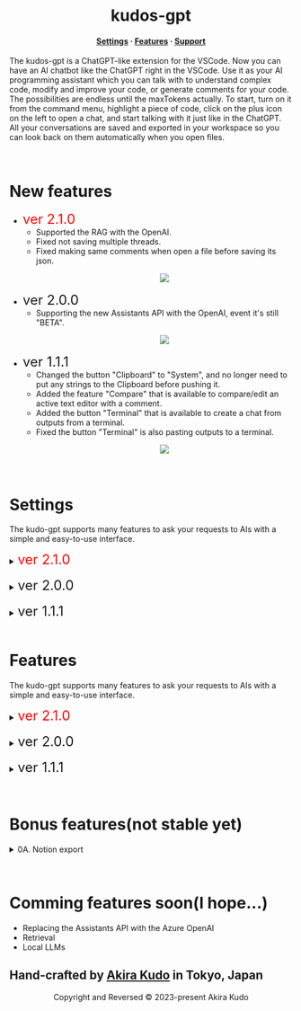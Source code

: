<h1 align="center">kudos-gpt</h1>

<h4 align="center">
  <a href="https://github.com/akudo7/kudos-gpt/blob/main/README.md#settings">Settings</a>
  ·
  <a href="https://github.com/akudo7/kudos-gpt/blob/main/README.md#features">Features</a>
  ·
  <a href="https://github.com/akudo7/kudos-gpt/issues">Support</a>
</h4>

<p align="left">
The kudos-gpt is a ChatGPT-like extension for the VSCode. Now you can have an AI chatbot like the ChatGPT right in the VSCode. Use it as your AI programming assistant which you can talk with to understand complex code, modify and improve your code, or generate comments for your code. The possibilities are endless until the maxTokens actually. To start, turn on it from the command menu, highlight a piece of code, click on the plus icon on the left to open a chat, and start talking with it just like in the ChatGPT. All your conversations are saved and exported in your workspace so you can look back on them automatically when you open files.
</p>
&nbsp;

# New features

- <font color="red" size=5>ver 2.1.0</font>
  - Supported the RAG with the OpenAI.
  - Fixed not saving multiple threads.
  - Fixed making same comments when open a file before saving its json.
        <p align="center">
        <img src="https://github.com/akudo7/kudos-gpt/raw/HEAD/kudos-gpt.v2.1.0.gif" />
        </p>
- <font size=5>ver 2.0.0</font>
  - Supporting the new Assistants API with the OpenAI, event it's still "BETA".
        <p align="center">
        <img src="https://github.com/akudo7/kudos-gpt/raw/HEAD/kudos-gpt.v2.0.0.gif" />
        </p>
- <font size=5>ver 1.1.1</font>
  - Changed the button "Clipboard" to "System", and no longer need to put any strings to the Clipboard    before pushing it.
  - Added the feature "Compare" that is available to compare/edit an active text editor with a comment.
  - Added the button "Terminal" that is available to create a chat from outputs from a terminal.
  - Fixed the button "Terminal" is also pasting outputs to a terminal.
        <p align="center">
        <img src="https://github.com/akudo7/kudos-gpt/raw/HEAD/kudos-gpt.v1.1.0.gif" />
        </p>

&nbsp;

# Settings

The kudo-gpt supports many features to ask your requests to AIs with a simple and easy-to-use interface.

<details>
<summary><font color="red" size=5>ver 2.1.0</font></summary>
<details>
 <summary>01. Set the token:</summary>
</br>
To enable the kudos-gpt, the token below needs to be set to the Setting / kudos-gpt / 08 Kudos GPT Toen. To enable setting this value, the VSCode has to be restarted.
</br>
</br>
<font color="red">kudo-gpt token for pre-release, it will be working until 2024-03-31.</font>

```text
eyJhbGciOiJSUzI1NiIsInR5cCI6IkpXVCJ9.eyJwcm9kdWN0Ijoia3Vkb3MtZ3B0IiwidmVyc2lvbiI6IjIuMS4wIiwicHVibGlzaCI6InByZS1yZWxlYXNlIiwiaGFzaCI6IjE0NDEzZDk5ZDgxODcxMmFjZjdlMDFlNTdkN2ViNDY4YTllZmM0Zjg4NGRiNTZkMmM1NDNjY2VkYjI5ZmRlMzQiLCJ1c2VySWQiOm51bGwsInRva2VuSWQiOiJiM2Q1NTA3MS0wYWU3LTQ5ODYtYTA3YS0wMmM5NWYzNDdmMWYiLCJpYXQiOjE3MDI4OTAxMjksImV4cCI6MTcxMTkyOTYwMH0.owpYgYBxgrgfXCn86McZfeDvkaGqCoGA1cKQJ0NwNw0ifURLT5XLxccJYvb_vqcPV4-d1UHWDMcOUg_3OpuucU6GTfSKEBds9Lg0WrznAe8KUjJsdtiMI4buYXVFBkG5Aare_ipAmtjm0u5LsJPjjcwZ4cCu4Gv7rBTeQmxkZEm9zY27bPBYlfQZYRjBNPLZCAO3ewUp-rDOm3gYpS9nipWiwWtXt2p8lgz1bsi7AaWSyIuBQnvkuwJzGtFhD5MHSJbMhxVguFjxBCBuiKeSavu-k8EecfS5r-uVVKz5nOgtlJHeYWWfKpsQVD2pTKv4_0uqMITNzrSZfP4L446hrQ
```

<p align="center">
<img src="https://github.com/akudo7/kudos-gpt/raw/HEAD/kudos-gpt_00_1.png" />
</p>
</details>
&nbsp;
<details>
<summary>02. Choose the OpenAI or Azure OpenAI:</summary>
&nbsp;
<details>
<summary>OpenAI</summary>

To use the OpenAI, some values below have to be set.

- Setting / kudos-gpt / 01 Service
  - OpenAI
- Setting / kudos-gpt / 02 OpenAI APIKey
  - Your OpenAI APIKey
- Setting / kudos-gpt / 03 Open AI Models
  - gpt-3.5-turbo
  - gpt-3.5-turbo-16k
  - gpt-4
  - gpt-4-32k
  - <font color="red">gpt-4-1106-preview</font>

To enable these values, the VSCode has to be restarted.
<p align="center">
    <img src="https://github.com/akudo7/kudos-gpt/raw/HEAD/kudos-gpt_01_1.png" />
</p>
</details>
&nbsp;
<details>
<summary>Azure OpenAI</summary>

To use the Azure OpenAI, some values below have to be set.

- Setting / kudos-gpt / 01 Services
  - Azure OpenAI
- Setting / kudos-gpt / 04 Azure URL
  - Your Azure URL
  - example: `https://kudo-openai-1.openai.azure.com/`
- Setting / kudos-gpt / 05 Azure APIKey
  - Your Azure APIKey
  - example: `12345678901234567l890abcdefghijk`
- Setting / kudos-gpt / 06 Azure Deployment ID
  - Your Azure Deployment ID
  - example: `kudo-35-16k`

To enable these values, the VSCode has to be restarted.
<p align="center">
    <img src="https://github.com/akudo7/kudos-gpt/raw/HEAD/kudos-gpt_01_2.png" />
</p>
</details>
</details>
&nbsp;
<details>
<summary>03. Adjustment of the AI parameters:</summary>

To change the parameters of the OpenAI and Azure OpenAI, some values below have to be edited in settings.json.

- Setting / kudos-gpt / Chat Options

    ```json
    "kudos-gpt.chatOptions": {
        "maxTokens": 4000,
        "temperature": 0.3,
        "frequencyPenalty": 0,
        "presencePenalty": 0,
        "topP": 0.2
    },
    ```

    <p align="center">
    <img src="https://github.com/akudo7/kudos-gpt/raw/HEAD/kudos-gpt_02_1.png" />
    `</p>
</details>
&nbsp;&nbsp;

<details>
<summary>04. Adjustment of the messages of the buttons:</summary>

To change the messages of the buttons, some values below have to be edited in settings.json.

- <font color="red">Setting / kudos-gpt / Messages</font>

    ```json
    "kudos-gpt.messages": {
        "progress": "inquiring...",
        "autoSystem": "The code is as follows",
        "manualSystem": "The code is as follows",
        "bugAssessment": "Find the bugs in the code, and show the improvements as the improved code.",
        "vulnerabilityAssessment": "Find and address vulnerabilities in the code, and show the improvements as the improved code.",
        "speedEnhancement": "Diagnose if code speed improvement is possible, and show the improvements as the improved code.",
        "etcEnhancement": "Diagnose if any other improvements are possible, and show the improvements as the improved code.",
        "makeComment": "Add comments for code review to the class, methods, and all lines of code as the improved code.",
        "terminal": "Here are the results. Let me know if any corrections are needed and provide suggestions for improvement."
    },
    ```

    <p align="center">
    <img src="https://github.com/akudo7/kudos-gpt/raw/HEAD/kudos-gpt_03_1.png" />
    </p>
</details>
&nbsp;

<details>
<summary>05. Adjustment of the temporary folder:</summary>

To change the temporary folder, a value below have to be edited in settings.json.

- Setting / kudos-gpt / Temp Folder

    ```json
    /var/tmp
    ```

    <p align="center">
    <img src="https://github.com/akudo7/kudos-gpt/raw/HEAD/kudos-gpt_30_0.png" />
    </p>
</details>
</details>
&nbsp;

<details>
<summary><font size=5>ver 2.0.0</font></summary>
<details>
 <summary>01. Set the token:</summary>
</br>
To enable the kudos-gpt, the token below need to be set to the Setting / kudos-gpt / 08 Kudos GPT Toen. To enable setting this value, the VSCode have to be restarted.
</br>
</br>
<font color="red">kudo-gpt token for pre-release, it will be working until 2024-03-31.</font>

```text
eyJhbGciOiJSUzI1NiIsInR5cCI6IkpXVCJ9.eyJwcm9kdWN0Ijoia3Vkb3MtZ3B0IiwidmVyc2lvbiI6IjIuMC4wIiwicHVibGlzaCI6InByZS1yZWxlYXNlIiwiaGFzaCI6IjJlMmFkOWQwZmFiOWI2Zjc1NzNmMzMyZDcwM2Q3YTdhNDgxZWRiNGM5NDMzYWE4ZjM3ZjA2YWRiYmMxMTE5NjEiLCJ1c2VySWQiOm51bGwsInRva2VuSWQiOiIwZDAwYmNiNC0xZjQ3LTRmNTUtYTExYy0xMmRkY2EwN2EwMjQiLCJpYXQiOjE3MDIwNDMyNjAsImV4cCI6MTcxMTkyOTYwMH0.p880eZzceNHSU0eolov-8Ddjhsa7Ez5UP3ODEOTMOqM6yLGNtA-_gmgGB7JmR7pXdPJ1_tARzEL7N3Zc0Y0xPgDuRoe7KiekX73xEDFfuxooW3cR9A36dwmgfVRfml9hihGGeUiHwIQVCh9mZVAaCQSrKKL9GSNGcNPGHM2KSJXVZjK04vty7JyqKuotYwtYDuQCn-hgjMqPrBmTzho0IUyHSbnLd8S4iaXAnwRb5I_sfvNMKCVgc88PQYM-PRT3avyzbwoHq-6EMpfYesQbpLuEGcL9VxLaeqyqiCQXab28ojq2-5XXay5R45rxT_a3tN_ES-YN3iuthPdE7c64zQ
```

<p align="center">
<img src="https://github.com/akudo7/kudos-gpt/raw/HEAD/kudos-gpt_00_1.png" />
</p>
</details>
&nbsp;
<details>
<summary>02. Choose the OpenAI or Azure OpenAI: <font color="red">New feature is available.</font></summary>
&nbsp;
<details>
<summary>OpenAI</summary>

To use the OpenAI, some values below have to be set.

- Setting / kudos-gpt / 01 Service
  - OpenAI
- Setting / kudos-gpt / 02 OpenAI APIKey
  - Your OpenAI APIKey
- Setting / kudos-gpt / 03 Open AI Models
  - gpt-3.5-turbo
  - gpt-3.5-turbo-16k
  - gpt-4
  - gpt-4-32k
  - <font color="red">gpt-4-1106-preview</font>

To enable these values, the VSCode have to be restarted.
<p align="center">
    <img src="https://github.com/akudo7/kudos-gpt/raw/HEAD/kudos-gpt_01_1.png" />
</p>
</details>
&nbsp;
<details>
<summary>Azure OpenAI</summary>

To use the Azure OpenAI, some values below have to be set.

- Setting / kudos-gpt / 01 Services
  - Azure OpenAI
- Setting / kudos-gpt / 04 Azure URL
  - Your Azure URL
  - example: `https://kudo-openai-1.openai.azure.com/`
- Setting / kudos-gpt / 05 Azure APIKey
  - Your Azure APIKey
  - example: `12345678901234567l890abcdefghijk`
- Setting / kudos-gpt / 06 Azure Deployment ID
  - Your Azure Deployment ID
  - example: `kudo-35-16k`

To enable these values, the VSCode have to be restarted.
<p align="center">
    <img src="https://github.com/akudo7/kudos-gpt/raw/HEAD/kudos-gpt_01_2.png" />
</p>
</details>
</details>
&nbsp;
<details>
<summary>03. Adjustment of the AI parameters:</summary>

To change the parameters of the OpenAI and Azure OpenAI, some values below have to be edited in settings.json.

- Setting / kudos-gpt / Chat Options

    ```json
    "kudos-gpt.chatOptions": {
        "maxTokens": 4000,
        "temperature": 0.3,
        "frequencyPenalty": 0,
        "presencePenalty": 0,
        "topP": 0.2
    },
    ```

    <p align="center">
    <img src="https://github.com/akudo7/kudos-gpt/raw/HEAD/kudos-gpt_02_1.png" />
    `</p>
</details>
&nbsp;&nbsp;

<details>
<summary>04. Adjustment of the messages of the buttons:<font color="red">New feature is available.</font></summary>

To change the messages of the buttons, some values below have to be edited in settings.json.

- <font color="red">Setting / kudos-gpt / Messages</font>

    ```json
    "kudos-gpt.messages": {
        "progress": "inquiring...",
        "autoSystem": "The code is as follows",
        "manualSystem": "The code is as follows",
        "bugAssessment": "Find the bugs in the code, and show the improvements as the improved code.",
        "vulnerabilityAssessment": "Find and address vulnerabilities in the code, and show the improvements as the improved code.",
        "speedEnhancement": "Diagnose if code speed improvement is possible, and show the improvements as the improved code.",
        "etcEnhancement": "Diagnose if any other improvements are possible, and show the improvements as the improved code.",
        "makeComment": "Add comments for code review to the class, methods, and all lines of code as the improved code.",
        "terminal": "Here are the results. Let me know if any corrections are needed and provide suggestions for improvement."
    },
    ```

    <p align="center">
    <img src="https://github.com/akudo7/kudos-gpt/raw/HEAD/kudos-gpt_03_1.png" />
    </p>
</details>
&nbsp;

<details>
<summary>05. Adjustment of the temporary folder:</summary>

To change the temporary folder, a value below have to be edited in settings.json.

- Setting / kudos-gpt / Temp Folder

    ```json
    /var/tmp
    ```

    <p align="center">
    <img src="https://github.com/akudo7/kudos-gpt/raw/HEAD/kudos-gpt_30_0.png" />
    </p>
</details>
</details>
&nbsp;

<details>
<summary><font size=5>ver 1.1.1</font></summary>
<details>
<summary>01. Set the token:</summary>
</br>
To enable the kudos-gpt, the token below need to be set to the Setting / kudos-gpt / 08 Kudos GPT Toen. To enable setting this value, the VSCode have to be restarted.
</br>
</br>
 <font color="red">kudo-gpt token for pre-release, it will be working until 2024-03-31.</font>

```text
    eyJhbGciOiJSUzI1NiIsInR5cCI6IkpXVCJ9.eyJwcm9kdWN0Ijoia3Vkb3MtZ3B0IiwidmVyc2lvbiI6IjEuMS4xIiwicHVibGlzaCI6InByZS1yZWxlYXNlIiwiaGFzaCI6ImQzOGIzY2NjMzU3OGZjYzE4ZjZiOGVmMTdmY2U1MTc0NDVmZWRjN2Q5NjQ0MjI2YzI4ZWY0MWU3MzYwM2ViZDMiLCJ1c2VySWQiOm51bGwsInRva2VuSWQiOiIyMGE4MzM1Ni02M2EwLTRmMDItYThmMS1lZWZlNDU0ZTZkYzkiLCJpYXQiOjE3MDE0MjAxNTgsImV4cCI6MTcxMTkyOTYwMH0.FJaLU8IuiczWk7m7Tar4ZT-IvPsTmqNKUBINZWMedgrqgr2aLYYkSIUF7YOX2Z_6_5URQLeEPq-N8NiEFTqnhx4VQ4Pr1dnSBDZVFRQ2UF44RIUq_STCguy8kAX4x6kEK__i83ZbM_avRVvS9StkQFcoMGbS2fi1u6FbGOs_pNPWUl5c5jRe8dx0rVMTSVbbLSCkIxb-2zyRZU-LmQ3WVak5NBfCJA7WvvWpjg5k4hX1S6c6ym52n-6pyWtndMBg0b6lkEWr9mfRsX5XlQvqei3vyCrgH1Ag63mwbTqABGeYDpcfXlChShpx7vZMn96wWb-dz_bTCZA2-asBXlEdrw
```

<p align="center">
<img src="https://github.com/akudo7/kudos-gpt/raw/HEAD/kudos-gpt_00_1.png" />
</p>
</details>
&nbsp;
<details>
<summary>02. Choose the OpenAI or Azure OpenAI:</summary>
&nbsp;
<details>
<summary>OpenAI</summary>

To use the OpenAI, some values below have to be set.

- Setting / kudos-gpt / 01 Service
  - OpenAI
- Setting / kudos-gpt / 02 OpenAI APIKey
  - Your OpenAI APIKey
- Setting / kudos-gpt / 03 Open AI Models
  - gpt-3.5-turbo
  - gpt-3.5-turbo-16k
  - gpt-4
  - gpt-4-32k

To enable these values, the VSCode have to be restarted.
<p align="center">
    <img src="https://github.com/akudo7/kudos-gpt/raw/HEAD/kudos-gpt_01_1.png" />
</p>
</details>
&nbsp;
<details>
<summary>Azure OpenAI</summary>

To use the Azure OpenAI, some values below have to be set.

- Setting / kudos-gpt / 01 Services
  - Azure OpenAI
- Setting / kudos-gpt / 04 Azure URL
  - Your Azure URL
  - example: `https://kudo-openai-1.openai.azure.com/`
- Setting / kudos-gpt / 05 Azure APIKey
  - Your Azure APIKey
  - example: `12345678901234567l890abcdefghijk`
- Setting / kudos-gpt / 06 Azure Deployment ID
  - Your Azure Deployment ID
  - example: `kudo-35-16k`

To enable these values, the VSCode have to be restarted.
<p align="center">
    <img src="https://github.com/akudo7/kudos-gpt/raw/HEAD/kudos-gpt_01_2.png" />
</p>
</details>
</details>
&nbsp;
<details>
<summary>03. Adjustment of the AI parameters:</summary>

To change the parameters of the OpenAI and Azure OpenAI, some values below have to be edited in settings.json.

- Setting / kudos-gpt / Chat Options

```json
"kudos-gpt.chatOptions": {
    "maxTokens": 4000,
    "temperature": 0.3,
    "frequencyPenalty": 0,
    "presencePenalty": 0,
    "topP": 0.2
},
```

<p align="center">
    <img src="https://github.com/akudo7/kudos-gpt/raw/HEAD/kudos-gpt_02_1.png" />
</p>
</details>
&nbsp;&nbsp;

<details>
<summary>04. Adjustment of the messages of the buttons:</summary>

To change the messages of the buttons, some values below have to be edited in settings.json.

- Setting / kudos-gpt / Messages

```json
"kudos-gpt.messages": {
    "progress": "inquiring...",
    "makeHeader": "The code is as follows",
    "bugAssessment": "Find the bugs in the code, and show the improvements as thimproved code.",
    "vulnerabilityAssessment": "Find and address vulnerabilities in the code, anshow the improvements as the improved code.",
    "speedEnhancement": "Diagnose if code speed improvement is possible, and shothe improvements as the improved code.",
    "etcEnhancement": "Diagnose if any other improvements are possible, and show thimprovements as the improved code.",
    "makeComment": "Add comments for code review to the class, methods, and allines of code as the improved code.",
    "terminal": "Here are the results. Let me know if any corrections are needed and provide suggestions for improvement."
},
```

<p align="center">
    <img src="https://github.com/akudo7/kudos-gpt/raw/HEAD/kudos-gpt_03_1.png" />
</p>
</details>
&nbsp;

<details>
<summary>05. Adjustment of the temporary folder:</summary>

To change the temporary folder, a value below have to be edited in settings.json.

- Setting / kudos-gpt / Temp Folder

```json
/var/tmp
```

<p align="center">
<img src="https://github.com/akudo7/kudos-gpt/raw/HEAD/kudos-gpt_30_0.png" />
</p>
    </details>
</details>
&nbsp;









# Features

The kudo-gpt supports many features to ask your requests to AIs with a simple and easy-to-use interface.

<details>
<summary><font color="red" size=5>ver 2.1.0</font></summary>
<details>
<summary>01. Turn On/Off:</summary>

After loading the kudos-gpt successfully, the `kudos-gpt: On/Off` has to be executed yourself for turnning it on.
<p align="center">
    <img src="https://github.com/akudo7/kudos-gpt/raw/HEAD/kudos-gpt_04_1.png" />
</p>
So the plus icon on the left will be available for creating/opening a discussion.
<p align="center">
    <img src="https://github.com/akudo7/kudos-gpt/raw/HEAD/kudos-gpt_04_2.png" />
</p>
</details>
&nbsp;
<details>
<summary>02. Start a discussion with the system:</summary>

The button "Auto System" and "Manual Systerm" are available to create aa system for a new discussion.
<p align="center">
    <img src="https://github.com/akudo7/kudos-gpt/raw/HEAD/kudos-gpt_v2_20_0.png" />
</p>
The button "Auto System" doesn't need to put any strings to the clipboard before pushing the button. All strings from an active text editor will be added to a message with the "kudos-gpt.messages.autoSystem" prompt in the settings.
<p align="center">
    <img src="https://github.com/akudo7/kudos-gpt/raw/HEAD/kudos-gpt_20_1.png" />
</p>
</details>
&nbsp;
<details>
<summary>03. Have a discussion by asking directly:</summary>
To ask your question in a discussion, the `Direct asking` button is available.
<p align="center">
    <img src="https://github.com/akudo7/kudos-gpt/raw/HEAD/kudos-gpt_05_1.png" />
</p>
Your question will be answered from the assistant.
<p align="center">
    <img src="https://github.com/akudo7/kudos-gpt/raw/HEAD/kudos-gpt_05_2.png" />
</p>
</details>
&nbsp;
<details>
<summary>04. Have a discussion with templates:</summary>

To start a discussion with the template, strings in the clipboard are available with the `Clipboard` button.
<p align="center">
    <img src="https://github.com/akudo7/kudos-gpt/raw/HEAD/kudos-gpt_06_1.png" />
</p>
To use the Clipboard button, a message will be added as the system.
<p align="center">
    <img src="https://github.com/akudo7/kudos-gpt/raw/HEAD/kudos-gpt_06_2.png" />
</p>
To use the buttons, a message will be added as the user.
<p align="center">
    <img src="https://github.com/akudo7/kudos-gpt/raw/HEAD/kudos-gpt_06_3.png" />
</p>
After pushing the “Find bugs” for example, a message from the AIs will be added as the system.
<p align="center">
    <img src="https://github.com/akudo7/kudos-gpt/raw/HEAD/kudos-gpt_06_4.png" />
</p>
</details>
&nbsp;
<details>
<summary>05. Create a message from a terminal:</summary>

To create a message with the output from a terminal is available with the `Terminal` button. All strings from a terminal will be added to a message with a "kudos-gpt.messages.terminal" prompt in the settings.
<p align="center">
    <img src="https://github.com/akudo7/kudos-gpt/raw/HEAD/kudos-gpt_21_0.png" />
</p>
<p align="center">
    <img src="https://github.com/akudo7/kudos-gpt/raw/HEAD/kudos-gpt_21_1.png" />
</p>
</details>
&nbsp;
<details>
<summary>06. Save a discussion</summary>

To Save a log in a discussion is available with the pencil icon `JSON Export`. It will be created a new JSON file as an `opening file + .json` for the Azure OpenAI, <font color="red">and also `opening file + .{model name}.openai.json` that has a threadId and assistantId for the OpenAI.</font> They will be imported automatically when an original closed file is opened.
<p align="center">
    <img src="https://github.com/akudo7/kudos-gpt/raw/HEAD/kudos-gpt_11_1.png" />
</p>
</details>
&nbsp;
<details>
<summary>07. Delete a discussion: <font color="red">New feature is available.</font></summary></summary>

To delete a discussion, the cross icon `del thread` is available.
<font color="red">NOTE: It is removed from a JSON file, and also deleting the thread, assistant and RAG files from the OpenAI.</font>
<p align="center">
    <img src="https://github.com/akudo7/kudos-gpt/raw/HEAD/kudos-gpt_07_1.png" />
</p>
</details>
&nbsp;
<details>
<summary>08. Add a file to the discussion: <font color="red">New feature is available.</font></summary>

To add a file to a discussion for the RAG feature, the icon `Add a file to the assistant`is available. And the "RAG" exploerer will be appeared for deleting and reloading it from the discussions after that.
<p align="center">
    <img src="https://github.com/akudo7/kudos-gpt/raw/HEAD/kudos-gpt_50_1.png" />
</p>
<p align="center">
    <img src="https://github.com/akudo7/kudos-gpt/raw/HEAD/kudos-gpt_50_2.png" />
</p>
<p align="center">
    <img src="https://github.com/akudo7/kudos-gpt/raw/HEAD/kudos-gpt_50_3.png" />
</p>
</details>
&nbsp;
<details>
<summary>09. Delete a message</summary>

To delete a message in a discussion, the `Delete` command from the `More actions…` is available. This feature works for the Azure OpenAI.
<font color="red">NOTE: It is not removed from a JSON file automatically.</font>
<p align="center">
    <img src="https://github.com/akudo7/kudos-gpt/raw/HEAD/kudos-gpt_08_1.png" />
</p>
<p align="center">
    <img src="https://github.com/akudo7/kudos-gpt/raw/HEAD/kudos-gpt_08_2.png" />
</p>
<p align="center">
    <img src="https://github.com/akudo7/kudos-gpt/raw/HEAD/kudos-gpt_08_3.png" />
</p>
</details>
&nbsp;
<details>
<summary>10. Edit a message</summary>

To edit a message in a discussion, the `Edit` command from the `More actions…` is available. And the `save` button is available for enabling the editing. This feature works for the Azure OpenAI.
<font color="red">NOTE: It is not removed from a JSON file automatically.</font>
<p align="center">
    <img src="https://github.com/akudo7/kudos-gpt/raw/HEAD/kudos-gpt_09_1.png" />
</p>
<p align="center">
    <img src="https://github.com/akudo7/kudos-gpt/raw/HEAD/kudos-gpt_09_2.png" />
</p>
<p align="center">
    <img src="https://github.com/akudo7/kudos-gpt/raw/HEAD/kudos-gpt_09_3.png" />
</p>
</details>
&nbsp;
<details>
<summary>11. Ignore a message in a discussion</summary>

To ignore a message in a discussion, the `Note` command from the `More actions…` is available. This feature works for the Azure OpenAI.
<font color="red">NOTE: It is not removed from a JSON file automatically.</font>
<p align="center">
    <img src="https://github.com/akudo7/kudos-gpt/raw/HEAD/kudos-gpt_10_1.png" />
</p>
<p align="center">
    <img src="https://github.com/akudo7/kudos-gpt/raw/HEAD/kudos-gpt_10_2.png" />
</p>
<p align="center">
    <img src="https://github.com/akudo7/kudos-gpt/raw/HEAD/kudos-gpt_10_3.png" />
</p>
</details>
&nbsp;
<details>
<summary>12. Compare/update an active text editor with a message</summary>

To compare/update an active text editor with a message in a discussion, the `Compare` command from the `More actions…` is available.
<font color="red">NOTE: A temporary file will be created in a folder `Setting / kudos-gpt / Temp Folder`.</font>
<p align="center">
    <img src="https://github.com/akudo7/kudos-gpt/raw/HEAD/kudos-gpt_40_0.png" />
</p>
<p align="center">
    <img src="https://github.com/akudo7/kudos-gpt/raw/HEAD/kudos-gpt_40_1.png" />
</p>
</details>
&nbsp;
<details>
<summary>13. l10n supporting</summary>

- English
- Japanese

</details>
</details>
&nbsp;

<details>
<summary><font size=5>ver 2.0.0</font></summary>
<details>
<summary>01. Turn On/Off:</summary>

After loading the kudos-gpt successfully, the `kudos-gpt: On/Off` have to be executed yourself for turnning it on.
<p align="center">
    <img src="https://github.com/akudo7/kudos-gpt/raw/HEAD/kudos-gpt_04_1.png" />
</p>
So the plus icon on the left will be available for creating/opening a discussion.
<p align="center">
    <img src="https://github.com/akudo7/kudos-gpt/raw/HEAD/kudos-gpt_04_2.png" />
</p>
</details>
&nbsp;
<details>
<summary>02. Start a discussion with the system: <font color="red"> New feature is available.</font></summary>

The button "Auto System" and "Manual Systerm" are available to create aa system for a new discussion.
<p align="center">
    <img src="https://github.com/akudo7/kudos-gpt/raw/HEAD/kudos-gpt_v2_20_0.png" />
</p>
The button "Auto System" doesn't need to put any strings to the clipboard before pushing the button. All strings from an active text editor will be added to a message with the "kudos-gpt.messages.autoSystem" prompt in the settings.
<p align="center">
    <img src="https://github.com/akudo7/kudos-gpt/raw/HEAD/kudos-gpt_20_1.png" />
</p>
</details>
&nbsp;
<details>
<summary>03. Have a discussion by asking directly:</summary>
To ask your question in a discussion, the `Direct asking` button is available.
<p align="center">
    <img src="https://github.com/akudo7/kudos-gpt/raw/HEAD/kudos-gpt_05_1.png" />
</p>
Your question will be answered from the assistant.
<p align="center">
    <img src="https://github.com/akudo7/kudos-gpt/raw/HEAD/kudos-gpt_05_2.png" />
</p>
</details>
&nbsp;
<details>
<summary>04. Have a discussion with templates:</summary>

To start a discussion with the template, strings in the clipboard are available with the `Clipboard` button.
<p align="center">
    <img src="https://github.com/akudo7/kudos-gpt/raw/HEAD/kudos-gpt_06_1.png" />
</p>
To use the Clipboard button, the message will be added as the system.
<p align="center">
    <img src="https://github.com/akudo7/kudos-gpt/raw/HEAD/kudos-gpt_06_2.png" />
</p>
To use the buttons, the message will be added as the user.
<p align="center">
    <img src="https://github.com/akudo7/kudos-gpt/raw/HEAD/kudos-gpt_06_3.png" />
</p>
After pushing the “Find bugs” for example, a message from the AIs will be added as the assistant.
<p align="center">
    <img src="https://github.com/akudo7/kudos-gpt/raw/HEAD/kudos-gpt_06_4.png" />
</p>
</details>
&nbsp;
<details>
<summary>05. Create a message from a terminal:</summary>

To create a message with the output from a terminal is available with the `Terminal` button. All strings from a terminal will be added to a message with a "kudos-gpt.messages.terminal" prompt in the settings.
<p align="center">
    <img src="https://github.com/akudo7/kudos-gpt/raw/HEAD/kudos-gpt_21_0.png" />
</p>
<p align="center">
    <img src="https://github.com/akudo7/kudos-gpt/raw/HEAD/kudos-gpt_21_1.png" />
</p>
</details>
&nbsp;
<details>
<summary>06. Save a discussion<font color="red"> New feature is available.</font></summary>

Save discussions are available with the pencil icon `JSON Export`. It will be created a new JSON file as an `opening file + .json` for the Azure OpenAI, <font color="red">and also `opening file + .{model name}.openai.json` that has a threadId and assistantId for the OpenAI.</font> They will be imported automatically when an original file is opened.
<p align="center">
    <img src="https://github.com/akudo7/kudos-gpt/raw/HEAD/kudos-gpt_11_1.png" />
</p>
</details>
&nbsp;
<details>
<summary>07. Delete a discussion<font color="red"> New feature is available.</font></summary></summary>

To delete a discussion, the cross icon `del thread` is available.
<font color="red">NOTE: It is not removed from a JSON file, but it tries deleting the thread and assistant from the OpenAI.</font>
<p align="center">
    <img src="https://github.com/akudo7/kudos-gpt/raw/HEAD/kudos-gpt_07_1.png" />
</p>
</details>
&nbsp;
<details>
<summary>08. Delete a message</summary>

To delete a message in a discussion, the `Delete` command from the `More actions…` is available.
<font color="red">NOTE: It is not removed from a JSON file.</font>
<p align="center">
    <img src="https://github.com/akudo7/kudos-gpt/raw/HEAD/kudos-gpt_08_1.png" />
</p>
<p align="center">
    <img src="https://github.com/akudo7/kudos-gpt/raw/HEAD/kudos-gpt_08_2.png" />
</p>
<p align="center">
    <img src="https://github.com/akudo7/kudos-gpt/raw/HEAD/kudos-gpt_08_3.png" />
</p>
</details>
&nbsp;
<details>
<summary>09. Edit a message</summary>

To edit a message in a discussion, the `Edit` command from the `More actions…` is available. And the `save` button is available for enabling the editing.
<font color="red">NOTE: It is not removed from a JSON file.</font>
<p align="center">
    <img src="https://github.com/akudo7/kudos-gpt/raw/HEAD/kudos-gpt_09_1.png" />
</p>
<p align="center">
    <img src="https://github.com/akudo7/kudos-gpt/raw/HEAD/kudos-gpt_09_2.png" />
</p>
<p align="center">
    <img src="https://github.com/akudo7/kudos-gpt/raw/HEAD/kudos-gpt_09_3.png" />
</p>
</details>
&nbsp;
<details>
<summary>10. Ignore a message in a discussion</summary>

To ignore a message in a discussion, the `Note` command from the `More actions…` is available.
<font color="red">NOTE: It is not removed from a JSON file.</font>
<p align="center">
    <img src="https://github.com/akudo7/kudos-gpt/raw/HEAD/kudos-gpt_10_1.png" />
</p>
<p align="center">
    <img src="https://github.com/akudo7/kudos-gpt/raw/HEAD/kudos-gpt_10_2.png" />
</p>
<p align="center">
    <img src="https://github.com/akudo7/kudos-gpt/raw/HEAD/kudos-gpt_10_3.png" />
</p>
</details>
&nbsp;
<details>
<summary>11. Compare/update an active text editor with a message</summary>

To compare/update an active text editor with a message in a discussion, the `Compare` command from the `More actions…` is available.
<font color="red">NOTE: A temporary file will be created in a folder `Setting / kudos-gpt / Temp Folder`.</font>
<p align="center">
    <img src="https://github.com/akudo7/kudos-gpt/raw/HEAD/kudos-gpt_40_0.png" />
</p>
<p align="center">
    <img src="https://github.com/akudo7/kudos-gpt/raw/HEAD/kudos-gpt_40_1.png" />
</p>
</details>
&nbsp;
<details>
<summary>12. l10n supporting</summary>

- English
- Japanese

</details>
</details>
&nbsp;

<details>
<summary><font size=5>ver 1.1.1</font></summary>
<details>
<summary>01. Turn On/Off:</summary>

After loading the kudos-gpt successfully, the `kudos-gpt: On/Off` have to be executed yourself for turnning it on.
<p align="center">
    <img src="https://github.com/akudo7/kudos-gpt/raw/HEAD/kudos-gpt_04_1.png" />
</p>
So the plus icon on the left will be available for creating/opening a discussion.
<p align="center">
    <img src="https://github.com/akudo7/kudos-gpt/raw/HEAD/kudos-gpt_04_2.png" />
</p>
</details>
&nbsp;
<details>
<summary>02. Start a discussion with the system:</summary>

The button "System" is available to create a discussion from the system.
<p align="center">
    <img src="https://github.com/akudo7/kudos-gpt/raw/HEAD/kudos-gpt_20_0.png" />
</p>
No longer need to put any strings to the clipboard before pushing the button. All strings from an active text editor will be added to a message with a "kudos-gpt.messages.makeHeader" prompt in the settings.
<p align="center">
    <img src="https://github.com/akudo7/kudos-gpt/raw/HEAD/kudos-gpt_20_1.png" />
</p>
</details>
&nbsp;
<details>
<summary>03. Have a discussion by asking directly:</summary>
To ask your question in a discussion, the `Direct asking` button is available.
<p align="center">
    <img src="https://github.com/akudo7/kudos-gpt/raw/HEAD/kudos-gpt_05_1.png" />
</p>
Your question will be answered from the assistant.
<p align="center">
    <img src="https://github.com/akudo7/kudos-gpt/raw/HEAD/kudos-gpt_05_2.png" />
</p>
</details>
&nbsp;
<details>
<summary>04. Have a discussion with templates:</summary>

To start a discussion with the template, strings in the clipboard are available with the `Clipboard` button.
<p align="center">
    <img src="https://github.com/akudo7/kudos-gpt/raw/HEAD/kudos-gpt_06_1.png" />
</p>
To use the Clipboard button, the message will be added as the system.
<p align="center">
    <img src="https://github.com/akudo7/kudos-gpt/raw/HEAD/kudos-gpt_06_2.png" />
</p>
To use the buttons, the message will be added as the user.
<p align="center">
    <img src="https://github.com/akudo7/kudos-gpt/raw/HEAD/kudos-gpt_06_3.png" />
</p>
After pushing the “Find bugs” for example, a message from the AIs will be added as the assistant.
<p align="center">
    <img src="https://github.com/akudo7/kudos-gpt/raw/HEAD/kudos-gpt_06_4.png" />
</p>
</details>
&nbsp;
<details>
<summary>05. Create a message from a terminal:</summary>

To create a message with the output from a terminal is available with the `Terminal` button. All strings from a terminal will be added to a message with a "kudos-gpt.messages.terminal" prompt in the settings.
<p align="center">
    <img src="https://github.com/akudo7/kudos-gpt/raw/HEAD/kudos-gpt_21_0.png" />
</p>
<p align="center">
    <img src="https://github.com/akudo7/kudos-gpt/raw/HEAD/kudos-gpt_21_1.png" />
</p>
</details>
&nbsp;
<details>
<summary>06. Save a discussion</summary>

Save discussions are available with the pencil icon `JSON Export`. It will be created a new JSON file as an `opening file + .json`, and also they will be imported automatically when an original file is opened.
<p align="center">
    <img src="https://github.com/akudo7/kudos-gpt/raw/HEAD/kudos-gpt_11_1.png" />
</p>
</details>
&nbsp;
<details>
<summary>07. Delete a discussion</summary>

To delete a discussion, the cross icon `del thread` is available.
<font color="red">NOTE: It is not removed from a JSON file.</font>
<p align="center">
    <img src="https://github.com/akudo7/kudos-gpt/raw/HEAD/kudos-gpt_07_1.png" />
</p>
</details>
&nbsp;
<details>
<summary>08. Delete a message</summary>

To delete a message in a discussion, the `Delete` command from the `More actions…` is available.
<font color="red">NOTE: It is not removed from a JSON file.</font>
<p align="center">
    <img src="https://github.com/akudo7/kudos-gpt/raw/HEAD/kudos-gpt_08_1.png" />
</p>
<p align="center">
    <img src="https://github.com/akudo7/kudos-gpt/raw/HEAD/kudos-gpt_08_2.png" />
</p>
<p align="center">
    <img src="https://github.com/akudo7/kudos-gpt/raw/HEAD/kudos-gpt_08_3.png" />
</p>
</details>
&nbsp;
<details>
<summary>09. Edit a message</summary>

To edit a message in a discussion, the `Edit` command from the `More actions…` is available. And the `save` button is available for enabling the editing.
<font color="red">NOTE: It is not removed from a JSON file.</font>
<p align="center">
    <img src="https://github.com/akudo7/kudos-gpt/raw/HEAD/kudos-gpt_09_1.png" />
</p>
<p align="center">
    <img src="https://github.com/akudo7/kudos-gpt/raw/HEAD/kudos-gpt_09_2.png" />
</p>
<p align="center">
    <img src="https://github.com/akudo7/kudos-gpt/raw/HEAD/kudos-gpt_09_3.png" />
</p>
</details>
&nbsp;
<details>
<summary>10. Ignore a message in a discussion</summary>

To ignore a message in a discussion, the `Note` command from the `More actions…` is available.
<font color="red">NOTE: It is not removed from a JSON file.</font>
<p align="center">
    <img src="https://github.com/akudo7/kudos-gpt/raw/HEAD/kudos-gpt_10_1.png" />
</p>
<p align="center">
    <img src="https://github.com/akudo7/kudos-gpt/raw/HEAD/kudos-gpt_10_2.png" />
</p>
<p align="center">
    <img src="https://github.com/akudo7/kudos-gpt/raw/HEAD/kudos-gpt_10_3.png" />
</p>
</details>
&nbsp;
<details>
<summary>11. Compare/update an active text editor with a message</summary>

To compare/update an active text editor with a message in a discussion, the `Compare` command from the `More actions…` is available.
<font color="red">NOTE: A temporary file will be created in a folder `Setting / kudos-gpt / Temp Folder`.</font>
<p align="center">
    <img src="https://github.com/akudo7/kudos-gpt/raw/HEAD/kudos-gpt_40_0.png" />
</p>
<p align="center">
    <img src="https://github.com/akudo7/kudos-gpt/raw/HEAD/kudos-gpt_40_1.png" />
</p>
</details>
&nbsp;
<details>
<summary>12. l10n supporting</summary>

- English
- Japanese

</details>
</details>


&nbsp;

# Bonus features(not stable yet)

<details>
<summary>0A. Notion export</summary>
To export a discussion to the Notion, a Notion Integration Token have to be entered beforehand. And then the notion icon `Notion export` will be available and will be able to enter a pageId in the dialog. It will be add as a database in the Notion page.
<p align="center">
    <img src="https://github.com/akudo7/kudos-gpt/raw/HEAD/kudos-gpt_notion_1.png" />
</p>
<p align="center">
    <img src="https://github.com/akudo7/kudos-gpt/raw/HEAD/kudos-gpt_notion_2.png" />
</p>
<p align="center">
    <img src="https://github.com/akudo7/kudos-gpt/raw/HEAD/kudos-gpt_notion_3.png" />
</p>
<p align="center">
    <img src="https://github.com/akudo7/kudos-gpt/raw/HEAD/kudos-gpt_notion_4.jpg" />
</p>
</details>

&nbsp;

# Comming features soon(I hope...)

- Replacing the Assistants API with the Azure OpenAI
- Retrieval
- Local LLMs

## **Hand-crafted by [Akira Kudo](https://www.linkedin.com/in/akira-kudo-4b04163/) in Tokyo, Japan**

<p align="center">Copyright and Reversed &copy; 2023-present Akira Kudo</p>
